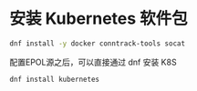 # 安装 Kubernetes 软件包

```bash
dnf install -y docker conntrack-tools socat
```

配置EPOL源之后，可以直接通过 dnf 安装 K8S

```bash
dnf install kubernetes
```
